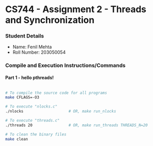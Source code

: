 # CS744 - Assignment 2 - Threads and Synchronization

### Student Details

* Name: Fenil Mehta
* Roll Number: 203050054

### Compile and Execution Instructions/Commands

#### Part 1 - hello pthreads!

```sh

# To compile the source code for all programs
make CFLAGS=-O3

# To execute "nlocks.c"
./nlocks                    # OR, make run_nlocks

# To execute "threads.c"
./threads 20                # OR, make run_threads THREADS_N=20

# To clean the binary files
make clean
```
